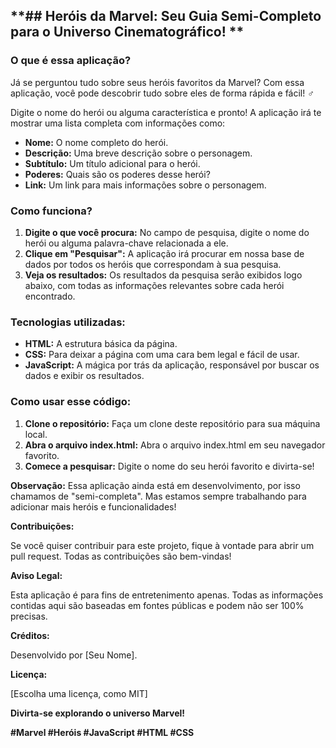 ## **##  Heróis da Marvel: Seu Guia Semi-Completo para o Universo Cinematográfico! **

### **O que é essa aplicação?**

Já se perguntou tudo sobre seus heróis favoritos da Marvel? Com essa aplicação, você pode descobrir tudo sobre eles de forma rápida e fácil! ‍♂️

Digite o nome do herói ou alguma característica e pronto! A aplicação irá te mostrar uma lista completa com informações como:

* **Nome:** O nome completo do herói.
* **Descrição:** Uma breve descrição sobre o personagem.
* **Subtítulo:** Um título adicional para o herói.
* **Poderes:** Quais são os poderes desse herói?
* **Link:** Um link para mais informações sobre o personagem.

### **Como funciona?**

1. **Digite o que você procura:** No campo de pesquisa, digite o nome do herói ou alguma palavra-chave relacionada a ele.
2. **Clique em "Pesquisar":** A aplicação irá procurar em nossa base de dados por todos os heróis que correspondam à sua pesquisa.
3. **Veja os resultados:** Os resultados da pesquisa serão exibidos logo abaixo, com todas as informações relevantes sobre cada herói encontrado.

### **Tecnologias utilizadas:**

* **HTML:** A estrutura básica da página.
* **CSS:** Para deixar a página com uma cara bem legal e fácil de usar.
* **JavaScript:** A mágica por trás da aplicação, responsável por buscar os dados e exibir os resultados.

### **Como usar esse código:**

1. **Clone o repositório:** Faça um clone deste repositório para sua máquina local.
2. **Abra o arquivo index.html:** Abra o arquivo index.html em seu navegador favorito.
3. **Comece a pesquisar:** Digite o nome do seu herói favorito e divirta-se!

**Observação:** Essa aplicação ainda está em desenvolvimento, por isso chamamos de "semi-completa". Mas estamos sempre trabalhando para adicionar mais heróis e funcionalidades!

**Contribuições:**

Se você quiser contribuir para este projeto, fique à vontade para abrir um pull request. Todas as contribuições são bem-vindas!

**Aviso Legal:**

Esta aplicação é para fins de entretenimento apenas. Todas as informações contidas aqui são baseadas em fontes públicas e podem não ser 100% precisas.

**Créditos:**

Desenvolvido por [Seu Nome].

**Licença:**

[Escolha uma licença, como MIT]

**Divirta-se explorando o universo Marvel!** 

**#Marvel #Heróis #JavaScript #HTML #CSS**
